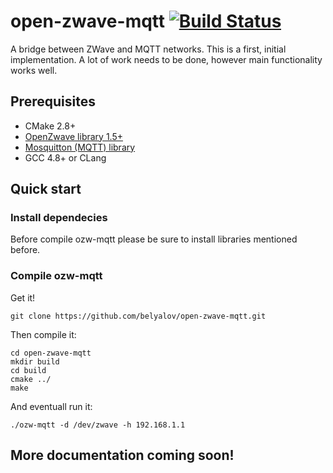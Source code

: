 # open-zwave-mqtt [![Build Status](https://travis-ci.org/belyalov/open-zwave-mqtt.svg?branch=master)](https://travis-ci.org/belyalov/open-zwave-mqtt.svg?branch=master)
A bridge between ZWave and MQTT networks.
This is a first, initial implementation. A lot of work needs to be done, however main functionality works well.
## Prerequisites
* CMake 2.8+
* [OpenZwave library 1.5+](https://github.com/OpenZWave/open-zwave)
* [Mosquitton (MQTT) library](https://github.com/eclipse/mosquitto)
* GCC 4.8+ or CLang
## Quick start
### Install dependecies
Before compile ozw-mqtt please be sure to install libraries mentioned before.
### Compile ozw-mqtt

Get it!
```
git clone https://github.com/belyalov/open-zwave-mqtt.git
```

Then compile it:
```
cd open-zwave-mqtt
mkdir build
cd build
cmake ../
make
````

And eventuall run it:
```
./ozw-mqtt -d /dev/zwave -h 192.168.1.1
```

## More documentation coming soon!
